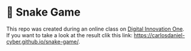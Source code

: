 # :snake: Snake Game
This repo was created during an online class on [Digital Innovation One](https://digitalinnovation.one/).  
If you want to take a look at the result clik this link: https://carlosdaniel-cyber.github.io/snake-game/.
